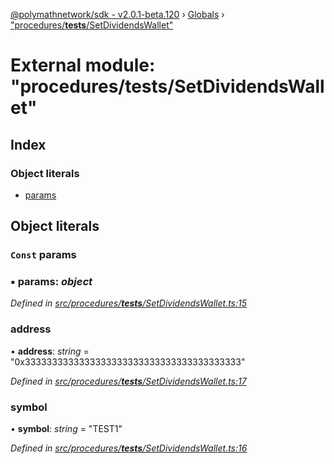 [@polymathnetwork/sdk - v2.0.1-beta.120](../README.md) › [Globals](../globals.md) › ["procedures/**tests**/SetDividendsWallet"](_procedures___tests___setdividendswallet_.md)

# External module: "procedures/**tests**/SetDividendsWallet"

## Index

### Object literals

- [params](_procedures___tests___setdividendswallet_.md#const-params)

## Object literals

### `Const` params

### ▪ **params**: _object_

_Defined in [src/procedures/**tests**/SetDividendsWallet.ts:15](https://github.com/PolymathNetwork/polymath-sdk/blob/1da5bc5/src/procedures/__tests__/SetDividendsWallet.ts#L15)_

### address

• **address**: _string_ = "0x3333333333333333333333333333333333333333"

_Defined in [src/procedures/**tests**/SetDividendsWallet.ts:17](https://github.com/PolymathNetwork/polymath-sdk/blob/1da5bc5/src/procedures/__tests__/SetDividendsWallet.ts#L17)_

### symbol

• **symbol**: _string_ = "TEST1"

_Defined in [src/procedures/**tests**/SetDividendsWallet.ts:16](https://github.com/PolymathNetwork/polymath-sdk/blob/1da5bc5/src/procedures/__tests__/SetDividendsWallet.ts#L16)_
